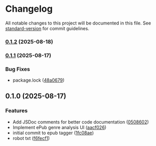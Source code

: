 # Changelog

All notable changes to this project will be documented in this file. See [standard-version](https://github.com/conventional-changelog/standard-version) for commit guidelines.

### [0.1.2](https://github.com/hdfiresky/Problembuddy-deploy/compare/v0.1.1...v0.1.2) (2025-08-18)

### [0.1.1](https://github.com/hdfiresky/Problembuddy-deploy/compare/v0.1.0...v0.1.1) (2025-08-17)


### Bug Fixes

* package.lock ([48a0679](https://github.com/hdfiresky/Problembuddy-deploy/commit/48a06792b7dee55c2f51c804dc16396d7ef2129f))

## 0.1.0 (2025-08-17)


### Features

* Add JSDoc comments for better code documentation ([0508602](https://github.com/hdfiresky/Problembuddy-deploy/commit/05086024ab56d93970e79eb96bf6b9e90908295b))
* Implement ePub genre analysis UI ([aacf026](https://github.com/hdfiresky/Problembuddy-deploy/commit/aacf02648f8a5c3dc3e17551f79c10511dfaed36))
* initial commit to epub tagger ([1fc08ae](https://github.com/hdfiresky/Problembuddy-deploy/commit/1fc08ae1fbdad7fb34cd110acea21e05efdea172))
* robot txt ([f6fecf1](https://github.com/hdfiresky/Problembuddy-deploy/commit/f6fecf144cf9cb381337ac7eb4c4fcd160e12b79))
